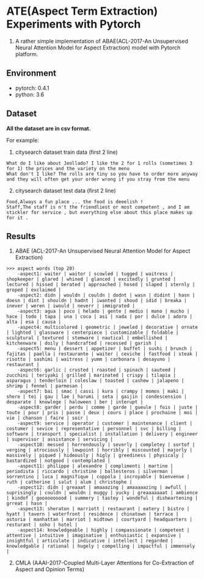 # ATE(Aspect Term Extraction) Experiments with Pytorch

1. A rather simple implementation of ABAE(ACL-2017-An Unsupervised Neural Attention Model for Aspect Extraction) model with Pytorch platform.

## Environment

* pytorch: 0.4.1
* python: 3.6

## Dataset

**All the dataset are in csv format.**

For example:

1. citysearch dataset train data (first 2 line)

```text
What do I like about Jeollado? I like the 2 for 1 rolls (sometimes 3 for 1) the prices and the variety on the menu
What don't I like? The rolls are tiny so you have to order more anyway and they will often get your order wrong if you stray from the menu
```
2. citysearch dataset test data (first 2 line)

```text
Food,Always a fun place ... the food is deeelish !
Staff,The staff is n't the friendliest or most competent , and I am stickler for service , but everything else about this place makes up for it .
```

## Results

1. ABAE (ACL-2017-An Unsupervised Neural Attention Model for Aspect Extraction)

```text
>>> aspect words (top 20)
	-aspect1: waiter | waitor | scowled | tugged | waitress | shopkeeper | glared | whined | glanced | excitedly | grunted | lectured | hissed | berated | approached | hosed | slaped | sternly | groped | exclaimed |
	-aspect2: didn | wouldn | couldn | dodnt | wasn | didint | hasn | doesn | dint | shouldn | hadnt | iwanted | shoud | idid | breaka | inever | weren | iwould | neverr | immigrated |
	-aspect3: agua | poco | helado | gente | medio | mano | mucho | hace | todo | tapa | una | coca | asi | nada | por | dulce | adoro | alta | esa | causa |
	-aspect4: multicolored | geometric | jeweled | decorative | ornate | lighted | glassware | centerpiece | customizable | foldable | sculptural | textured | stemware | nautical | embellished | kitchenware | doily | handcrafted | recessed | garish |
	-aspect5: menu | dessert | appetizer | buffet | sushi | brunch | fajitas | paella | restaurante | waiter | ceviche | fastfood | steak | risotto | sashimi | waitress | yumm | carbonara | desayuno | restaurant |
	-aspect6: garlic | crusted | roasted | spinach | sauteed | zucchini | teriyaki | grilled | marinated | crispy | tilapia | asparagus | tenderloin | coleslaw | toasted | cashew | jalapeno | shrimp | fennel | parmesan |
	-aspect7: bai | smac | cassi | kura | crampy | momos | maki | shere | tei | gau | lae | harumi | seta | gaijin | condescension | desparate | knowlege | haloween | ber | interupt |
	-aspect8: garder | perdu | comme | garde | gueule | fois | juste | toute | pour | pris | passe | deux | cours | place | prochaine | moi | vie | chanson | faire | soir |
	-aspect9: service | operator | customer | maintenance | client | costumer | sevice | representative | personnel | svc | billing | software | transport | specialist | installation | delivery | engineer | supervisor | assistance | servicing |
	-aspect10: messed | horrendously | severly | completey | sortof | verging | atrociously | lowpoint | horribly | miscounted | majorly | massively | piqued | hideously | higly | greediness | physicaly | bastardized | notgood | contemplated |
	-aspect11: philippe | alexandre | complimenti | martine | periodista | riccardo | christine | ballesteros | silverman | sorrentino | luca | magnifique | coppola | incroyable | bienvenue | ruth | catherine | salut | alum | christophe |
	-aspect12: didn | greaaat | amaaazing | amaaaaazing | awfull | suprisingly | couldn | wouldn | muggy | yucky | greaaaaaaat | ambience | kindof | goooooooood | summery | tastey | wondeful | disheartening | grreat | hasn |
	-aspect13: sheraton | marriott | restaurant | eatery | bistro | hyatt | tavern | waterfront | residence | chinatown | terrace | astoria | manhattan | marriot | midtown | courtyard | headquarters | resturant | soho | hotel |
	-aspect14: knowledgeable | highly | compassionate | competent | attentive | intuitive | imaginative | enthusiastic | expansive | insightful | articulate | indicative | intellect | regarded | knowledgable | rational | hugely | compelling | impactful | immensely |
```

2. CMLA (AAAI-2017-Coupled Multi-Layer Attentions for Co-Extraction of Aspect and Opinion Terms)